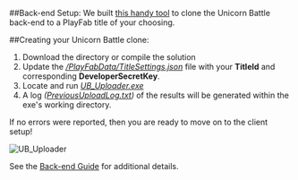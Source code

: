 
##Back-end Setup:
We built [this handy tool](/UB_Uploader/ "UB_Uploader") to clone the Unicorn Battle back-end to a PlayFab title of your choosing. 

##Creating your Unicorn Battle clone:
  1. Download the directory or compile the solution
  2. Update the *[/PlayFabData/TitleSettings.json](/UB_Uploader/UploaderAndData/PlayFabData/TitleSettings.json)* file with your **TitleId** and corresponding **DeveloperSecretKey**. 
  3. Locate and run *[UB_Uploader.exe](/UB_Uploader/UploaderAndData/UB_Uploader.exe)*
  4. A log *([PreviousUploadLog.txt](https://github.com/PlayFab/UnicornBattle/blob/master/UB_Uploader/UploaderAndData/PreviousUploadLog.txt))* of the results will be generated within the exe's working directory. 
 
If no errors were reported, then you are ready to move on to the client setup!

![UB_Uploader](https://github.com/PlayFab/UnicornBattle/wiki/Assets/Images/UB_Uploader.png "UB_Uploader")

See the [Back-end Guide](https://github.com/PlayFab/UnicornBattle/wiki/1-Unicorn-Battle-Backend-Guide) for additional details.

